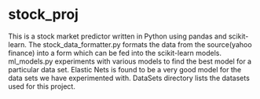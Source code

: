 # stock_proj

This is a stock market predictor written in Python using pandas and scikit-learn. The stock_data_formatter.py formats the data from the source(yahoo finance) into a form which can be fed into the scikit-learn models. ml_models.py experiments with various models to find the best model for a particular data set. Elastic Nets is found to be a very good model for the data sets we have experimented with. DataSets directory lists the datasets used for this project.
